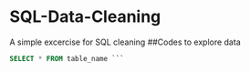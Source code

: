 # SQL-Data-Cleaning
A simple excercise for SQL cleaning
##Codes to explore data
```sql
SELECT * FROM table_name ```
